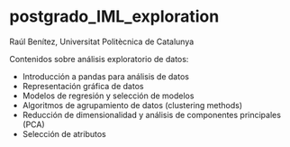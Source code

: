 # postgrado_IML_exploration

Raúl Benítez, Universitat Politècnica de Catalunya

Contenidos sobre análisis exploratorio de datos:

- Introducción a pandas para análisis de datos
- Representación gráfica de datos
- Modelos de regresión y selección de modelos
- Algoritmos de agrupamiento de datos (clustering methods)
- Reducción de dimensionalidad y análisis de componentes principales (PCA)
- Selección de atributos



